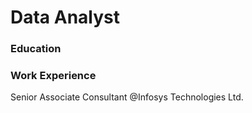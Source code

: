 # Data Analyst

### Education

### Work Experience
Senior Associate Consultant @Infosys Technologies Ltd.
